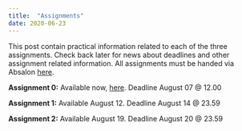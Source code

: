 ```yaml
---
title:  "Assignments"
date: 2020-06-23
---
```

This post contain practical information related to each of the three assignments. Check back later for news about deadlines and other assignment related information. All assignments must be handed via Absalon [here](https://absalon.ku.dk/courses/44054/assignments).

**Assignment 0:** Available now, [here](https://github.com/abjer/isds2020/blob/master/assignments/assignment0/assignment_0.ipynb). Deadline August 07 @ 12.00

**Assignment 1:** Available August 12. Deadline August 14 @ 23.59

**Assignment 2:** Available August 19. Deadline August 20 @ 23.59
